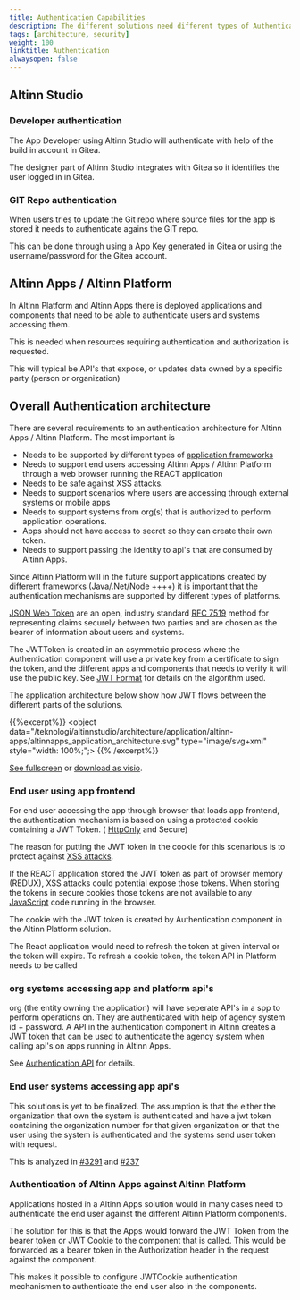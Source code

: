 ```yaml
---
title: Authentication Capabilities
description: The different solutions need different types of Authentication capabilties to support the different users and systems
tags: [architecture, security]
weight: 100
linktitle: Authentication
alwaysopen: false
---
```



## Altinn Studio

### Developer authentication
The App Developer using Altinn Studio will authenticate with help of the build in account in Gitea. 

The designer part of Altinn Studio integrates with Gitea so it identifies the user logged in in Gitea. 

### GIT Repo authentication
When users tries to update the Git repo where source files for the app is stored it needs to authenticate agains the GIT repo.

This can be done through using a App Key generated in Gitea or using the username/password for the  Gitea account. 

## Altinn Apps / Altinn Platform

In Altinn Platform and Altinn Apps there is deployed applications and components that need to be able to authenticate users and systems accessing them.

This is needed when resources requiring authentication and authorization is requested.

This will typical be API's that expose, or updates data owned by a specific party (person or organization)

## Overall Authentication architecture
There are several requirements to an authentication architecture for Altinn Apps / Altinn Platform. 
The most important is

- Needs to be supported by different types of [application frameworks](https://en.wikipedia.org/wiki/Application_framework)
- Needs to support end users accessing Altinn Apps / Altinn Platform through a web browser running the REACT application
- Needs to be safe against XSS attacks. 
- Needs to support scenarios where users are accessing through external systems or mobile apps
- Needs to support systems from org(s) that is authorized to perform application operations.
- Apps should not have access to secret so they can create their own token. 
- Needs to support passing the identity to api's that are consumed by Altinn Apps. 

Since Altinn Platform will in the future support applications created by different frameworks (Java/.Net/Node ++++) it is 
important that the authentication mechanisms are supported by different types of platforms.

[JSON Web Token](https://jwt.io/) are an open, industry standard [RFC 7519](https://tools.ietf.org/html/rfc7519) method for 
representing claims securely between two parties and are chosen as the bearer of information about users and systems.

The JWTToken is created in an asymmetric process where the Authentication component will use a private key from a 
certificate to sign the token, and the different apps and components that needs
to verify it will use the public key. See [JWT Format](jwt-format) for details on the algorithm used.

The application architecture below show how JWT flows between the different parts of the solutions.

{{%excerpt%}}
<object data="/teknologi/altinnstudio/architecture/application/altinn-apps/altinnapps_application_architecture.svg" type="image/svg+xml" style="width: 100%;";></object>
{{% /excerpt%}}

[See fullscreen](/teknologi/altinnstudio/architecture/application/altinn-apps/altinnapps_application_architecture.svg) or [download as visio](/teknologi/altinnstudio//architecture/application/altinn-apps/altinnapps_application_architecture.vsdx).

### End user using app frontend 
For end user accessing the app through browser that loads app frontend, the authentication mechanism is based on using a 
protected cookie containing a JWT Token. ( [HttpOnly](https://www.owasp.org/index.php/HttpOnly) and Secure)

The reason for putting the JWT token in the cookie for this scenarious is to protect 
against [XSS attacks](https://www.owasp.org/index.php/Cross-site_Scripting_(XSS)). 

If the REACT application stored the JWT token as part of browser memory (REDUX), XSS attacks could potential expose those tokens. 
When storing the tokens in secure cookies those tokens are not available to any [JavaScript](https://en.wikipedia.org/wiki/JavaScript) code running in the browser.

The cookie with the JWT token is created by Authentication component in the Altinn Platform solution. 

The React application would need to refresh the token at given interval or the token will expire. 
To refresh a cookie token, the token API in Platform needs to be called

### org systems accessing app and platform  api's
org (the entity owning the application) will have seperate API's in a spp to perform operations on. They are authenticated with 
help of agency system id + password. A API in the authentication component
in Altinn creates a JWT token that can be used to authenticate the agency system when 
calling api's on apps running in Altinn Apps.

See [Authentication API](authentication-api) for details.

### End user systems accessing app api's
This solutions is yet to be finalized. The assumption is that the either the organization that own
the system is authenticated and have a jwt token containing the organization number for that given 
organization or that the user using the system is authenticated and the systems send user token with request. 

This is analyzed in [#3291](https://github.com/Altinn/altinn-studio/issues/3291) and [#237](https://github.com/Altinn/altinn-studio/issues/237)

### Authentication of Altinn Apps against Altinn Platform
Applications hosted in a Altinn Apps solution would in many cases need to authenticate the end user against the different Altinn Platform components.

The solution for this is that the Apps would forward the JWT Token from the bearer token or JWT Cookie to the component that is called. This would
be forwarded as a bearer token in the Authorization header in the request against the component.

This makes it possible to configure JWTCookie authentication mechanismen to authenticate the end user also in the components.
